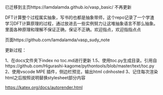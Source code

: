 已迁移到主页https://lamdalamda.github.io/vasp_basic/
不再更新



DFT计算整个过程属实抽象，写书的也都是抽象带师，这个repo记录了一个学渣学习DFT计算原理的过程，通过放进去一些实例努力让这堆抽象语言不那么抽象。里面各种原理和理解不保证正确，保证不正确。欢迎指点，欢迎指指点点

页面https://github.com/lamdalamda/vasp_sudy_note

更新过程：

1、在docs文件夹下index no toc.md进行更新
1.5、使用toc.py生成目录。引用自https://github.com/Higurashi-kagome/pythontools/blob/master/text/toc.py
2、使用vscode MPE 插件，侧边栏预览，输出html cdnhosted
3、记住每次渲染html之后按照说明替换stylesheet部分内容

https://katex.org/docs/autorender.html


<link rel="stylesheet" href="https://cdn.jsdelivr.net/npm/katex@0.10.2/dist/katex.min.css" integrity="sha384-yFRtMMDnQtDRO8rLpMIKrtPCD5jdktao2TV19YiZYWMDkUR5GQZR/NOVTdquEx1j" crossorigin="anonymous">
<script defer src="https://cdn.jsdelivr.net/npm/katex@0.10.2/dist/katex.min.js" integrity="sha384-9Nhn55MVVN0/4OFx7EE5kpFBPsEMZxKTCnA+4fqDmg12eCTqGi6+BB2LjY8brQxJ" crossorigin="anonymous"></script>
<script defer src="https://cdn.jsdelivr.net/npm/katex@0.10.2/dist/contrib/auto-render.min.js" integrity="sha384-kWPLUVMOks5AQFrykwIup5lo0m3iMkkHrD0uJ4H5cjeGihAutqP0yW0J6dpFiVkI" crossorigin="anonymous" onload="renderMathInElement(document.body);"></script>

